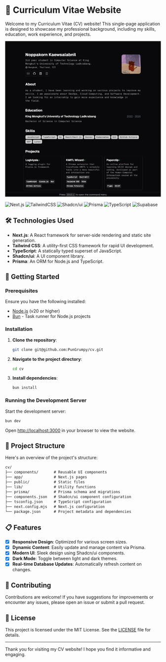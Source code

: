 # 📃 Curriculum Vitae Website

Welcome to my Curriculum Vitae (CV) website! This single-page application is designed to showcase my professional background, including my skills, education, work experience, and projects.

[![Curriculum Vitae Website](/public/preview.png)](https://cv.pungrumpy.com/)

![Next.js](https://img.shields.io/badge/Next-black?style=for-the-badge&logo=next.js)
![TailwindCSS](https://img.shields.io/badge/tailwindcss-black?style=for-the-badge&logo=tailwind-css)
![Shadcn/ui](https://img.shields.io/badge/shadcn/ui-black.svg?style=for-the-badge&logo=shadcn/ui)
![Prisma](https://img.shields.io/badge/Prisma-black?style=for-the-badge&logo=prisma)
![TypeScript](https://img.shields.io/badge/TypeScript-black?style=for-the-badge&logo=typescript)
![Supabase](https://img.shields.io/badge/Supabase-black?style=for-the-badge&logo=supabase)

## 🛠️ Technologies Used

- **Next.js**: A React framework for server-side rendering and static site generation.
- **Tailwind CSS**: A utility-first CSS framework for rapid UI development.
- **TypeScript**: A statically typed superset of JavaScript.
- **Shadcn/ui**: A UI component library.
- **Prisma**: An ORM for Node.js and TypeScript.

## 🚀 Getting Started

### Prerequisites

Ensure you have the following installed:

- [Node.js](https://nodejs.org/) (v20 or higher)
- [Bun](https://bun.sh/) - Task runner for Node.js projects

### Installation

1. **Clone the repository**:

   ```bash
   git clone git@github.com:PunGrumpy/cv.git
   ```

2. **Navigate to the project directory**:

   ```bash
   cd cv
   ```

3. **Install dependencies**:

   ```bash
   bun install
   ```

### Running the Development Server

Start the development server:

```bash
bun dev
```

Open [http://localhost:3000](http://localhost:3000) in your browser to view the website.

## 📂 Project Structure

Here's an overview of the project's structure:

```plaintext
cv/
├── components/       # Reusable UI components
├── app/              # Next.js pages
├── public/           # Static files
├── lib/              # Utility functions
├── prisma/           # Prisma schema and migrations
├── components.json   # Shadcn/ui component configuration
├── tsconfig.json     # TypeScript configuration
├── next.config.mjs   # Next.js configuration
└── package.json      # Project metadata and dependencies
```

## 📋 Features

- [x] **Responsive Design**: Optimized for various screen sizes.
- [x] **Dynamic Content**: Easily update and manage content via Prisma.
- [x] **Modern UI**: Sleek design using Shadcn/ui components.
- [x] **Dark Mode**: Toggle between light and dark themes.
- [x] **Real-time Database Updates**: Automatically refresh content on changes.

## 🤝 Contributing

Contributions are welcome! If you have suggestions for improvements or encounter any issues, please open an issue or submit a pull request.

## 📝 License

This project is licensed under the MIT License. See the [LICENSE](LICENSE) file for details.

---

Thank you for visiting my CV website! I hope you find it informative and engaging.
